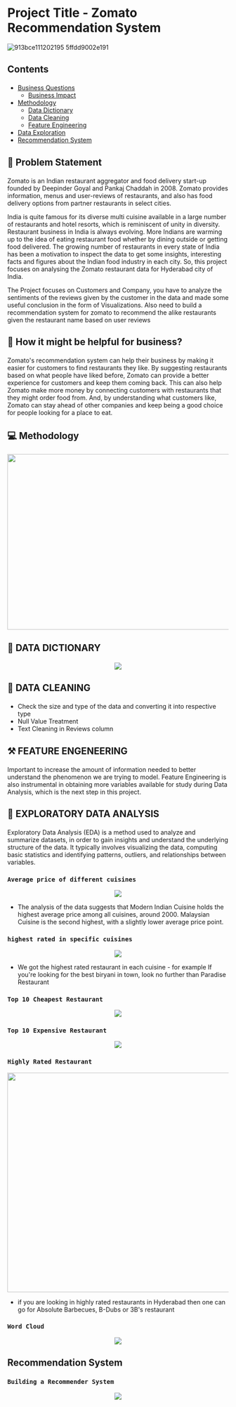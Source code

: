 # Project Title -  Zomato Recommendation System

![913bce111202195 5ffdd9002e191](https://user-images.githubusercontent.com/88886118/216815172-e366959d-3324-40cb-9128-ac1eb96e0271.gif)

## Contents <p id="contents"></p>
- <a href="#bquestions">Business Questions</a>
  - <a href="#business_impact">Business Impact</a>
- <a href="#methodology">Methodology</a>
  - <a href="#data_dictionary">Data Dictionary</a>
  - <a href="#data_cleaning">Data Cleaning</a>
  - <a href="#feature_engineering">Feature Engineering</a>
- <a href="#data_exploration">Data Exploration</a>
- <a href="#Building_a_Recommendation_System">Recommendation System</a>


## 📝 Problem Statement <p id="bquestions"></p>

Zomato is an Indian restaurant aggregator and food delivery start-up founded by Deepinder Goyal and Pankaj Chaddah in 2008. Zomato provides information, menus and user-reviews of restaurants, and also has food delivery options from partner restaurants in select cities.

India is quite famous for its diverse multi cuisine available in a large number of restaurants and hotel resorts, which is reminiscent of unity in diversity. Restaurant business in India is always evolving. More Indians are warming up to the idea of eating restaurant food whether by dining outside or getting food delivered. The growing number of restaurants in every state of India has been a motivation to inspect the data to get some insights, interesting facts and figures about the Indian food industry in each city. So, this project focuses on analysing the Zomato restaurant data for Hyderabad city of India.

The Project focuses on Customers and Company, you have to analyze the sentiments of the reviews given by the customer in the data and made some useful conclusion in the form of Visualizations. Also need to build a recommendation system for zomato to recommend the alike restaurants given the restaurant name based on user reviews


## 🤔 How it might be helpful for business? <p id="business_impact"></p>

Zomato's recommendation system can help their business by making it easier for customers to find restaurants they like. By suggesting restaurants based on what people have liked before, Zomato can provide a better experience for customers and keep them coming back. This can also help Zomato make more money by connecting customers with restaurants that they might order food from. And, by understanding what customers like, Zomato can stay ahead of other companies and keep being a good choice for people looking for a place to eat.


## 💻 Methodology <p id="methodology"></p>

<p align="center">
<img src="https://user-images.githubusercontent.com/88886118/216816656-e19fa152-81fd-41c1-bd10-3d615385b5f4.png" width="700" height="400"/>
</p>

## 📝 DATA DICTIONARY <p id="data_dictionary"></p>

<p align="center">
<img src="https://user-images.githubusercontent.com/88886118/216816725-d18732b0-c097-42a6-86a9-2fdd903d6030.png">
</p>

## 🧹 DATA CLEANING <p id="data_cleaning"></p>
- Check the size and type of the data and converting it into respective type 
- Null Value Treatment 
- Text Cleaning in Reviews column 

## ⚒️	FEATURE ENGENEERING <p id="feature_engineering"></p>

Important to increase the amount of information needed to better understand the phenomenon we are trying to model. Feature Engineering is also instrumental in obtaining more variables available for study during Data Analysis, which is the next step in this project.

## 🔎 EXPLORATORY DATA ANALYSIS <p id="data_exploration"></p>

Exploratory Data Analysis (EDA) is a method used to analyze and summarize datasets, in order to gain insights and understand the underlying structure of the data. It typically involves visualizing the data, computing basic statistics and identifying patterns, outliers, and relationships between variables.

### `Average price of different cuisines`

<p align="center">
<img src="https://user-images.githubusercontent.com/88886118/216817500-734ca30c-886a-4659-ba62-5f17183681e6.png">
</p> 

- The analysis of the data suggests that Modern Indian Cuisine holds the highest average price among all cuisines, around 2000. Malaysian Cuisine is the second highest, with a slightly lower average price point.

### `highest rated in specific cuisines`
<p align="center">
<img src="https://user-images.githubusercontent.com/88886118/216817679-5d334a3f-4b13-4908-8f4e-32a5cf333ff7.png">
</p> 

- We got the highest rated restaurant in each cuisine - for example If you're looking for the best biryani in town, look no further than Paradise Restaurant

### `Top 10 Cheapest Restaurant`

<p align="center">
<img src="https://user-images.githubusercontent.com/88886118/216817970-7e3f11eb-6222-4e6c-97ea-dbd8e952acf8.png">
</p> 

### `Top 10 Expensive Restaurant`
<p align="center">
<img src="https://user-images.githubusercontent.com/88886118/216818068-9c945005-4311-407b-bdb3-becb4c48cdaa.png">
</p> 

### `Highly Rated Restaurant`
<p align="center">
<img src="https://user-images.githubusercontent.com/88886118/216818123-d7f2b228-8953-4ffd-8b6e-07434681caef.png" width="700" height="500"/>
</p> 

- if you are looking in highly rated restaurants in Hyderabad then one can go for Absolute Barbecues, B-Dubs or 3B's restaurant

### `Word Cloud`
<p align="center">
<img src="https://user-images.githubusercontent.com/88886118/216818363-14f166a3-cb5b-426a-87c6-225a09ba8194.png"
</p> 


## Recommendation System <p id="Building_a_Recommendation_System"></p>

### `Building a Recommender System`
<p align="center">
<img src="https://user-images.githubusercontent.com/88886118/216818623-1b7fbc5d-3af4-4ad3-8772-4e6dc32e9490.png"
</p> 

